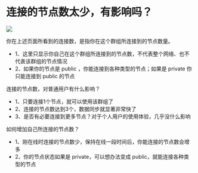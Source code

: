 # 连接的节点数太少，有影响吗？

[![](https://github.com/rumsystem/rum-docs/raw/main/docs/rum-app/images/x-1.png)](https://github.com/rumsystem/rum-docs/blob/main/docs/rum-app/images/x-1.png)

你在上述页面所看到的连接数，是指你在这个群组所连接到的节点数量。

* 1、这里只显示你自己在这个群组所连接到的节点数，不代表整个网络、也不代表该群组的节点情况
* 2、如果你的节点是 public ，你能连接到各种类型的节点；如果是 private 你只能连接到 public 的节点

连接的节点数，对普通用户有什么影响？

* 1、只要连接1个节点，就可以使用该群组了
* 2、连接的节点数达到3个，数据同步就显著非常快了
* 3、是否有必要连接到更多节点？对于个人用户的使用体验，几乎没什么影响

如何增加自己所连接的节点数？

* 1、刚在线时连接的节点数少，保持在线一段时间后，你能连接的节点数会增多
* 2、你的节点状态如果是 private，可以想办法变成 public，就能连接各种类型的节点
